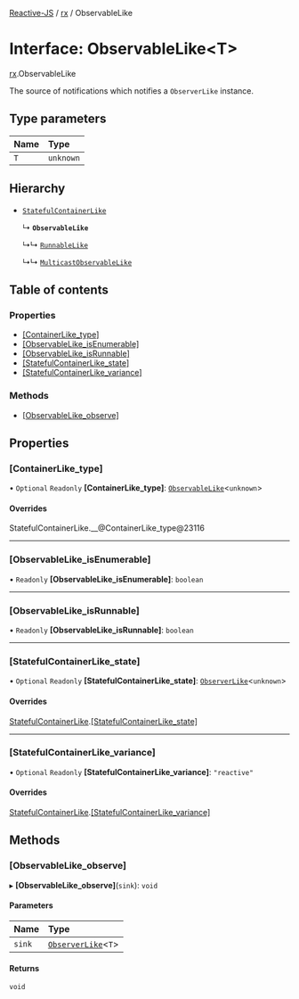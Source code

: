 [Reactive-JS](../README.md) / [rx](../modules/rx.md) / ObservableLike

# Interface: ObservableLike<T\>

[rx](../modules/rx.md).ObservableLike

The source of notifications which notifies a `ObserverLike` instance.

## Type parameters

| Name | Type |
| :------ | :------ |
| `T` | `unknown` |

## Hierarchy

- [`StatefulContainerLike`](containers.StatefulContainerLike.md)

  ↳ **`ObservableLike`**

  ↳↳ [`RunnableLike`](rx.RunnableLike.md)

  ↳↳ [`MulticastObservableLike`](rx.MulticastObservableLike.md)

## Table of contents

### Properties

- [[ContainerLike\_type]](rx.ObservableLike.md#[containerlike_type])
- [[ObservableLike\_isEnumerable]](rx.ObservableLike.md#[observablelike_isenumerable])
- [[ObservableLike\_isRunnable]](rx.ObservableLike.md#[observablelike_isrunnable])
- [[StatefulContainerLike\_state]](rx.ObservableLike.md#[statefulcontainerlike_state])
- [[StatefulContainerLike\_variance]](rx.ObservableLike.md#[statefulcontainerlike_variance])

### Methods

- [[ObservableLike\_observe]](rx.ObservableLike.md#[observablelike_observe])

## Properties

### [ContainerLike\_type]

• `Optional` `Readonly` **[ContainerLike\_type]**: [`ObservableLike`](rx.ObservableLike.md)<`unknown`\>

#### Overrides

StatefulContainerLike.\_\_@ContainerLike\_type@23116

___

### [ObservableLike\_isEnumerable]

• `Readonly` **[ObservableLike\_isEnumerable]**: `boolean`

___

### [ObservableLike\_isRunnable]

• `Readonly` **[ObservableLike\_isRunnable]**: `boolean`

___

### [StatefulContainerLike\_state]

• `Optional` `Readonly` **[StatefulContainerLike\_state]**: [`ObserverLike`](rx.ObserverLike.md)<`unknown`\>

#### Overrides

[StatefulContainerLike](containers.StatefulContainerLike.md).[[StatefulContainerLike_state]](containers.StatefulContainerLike.md#[statefulcontainerlike_state])

___

### [StatefulContainerLike\_variance]

• `Optional` `Readonly` **[StatefulContainerLike\_variance]**: ``"reactive"``

#### Overrides

[StatefulContainerLike](containers.StatefulContainerLike.md).[[StatefulContainerLike_variance]](containers.StatefulContainerLike.md#[statefulcontainerlike_variance])

## Methods

### [ObservableLike\_observe]

▸ **[ObservableLike_observe]**(`sink`): `void`

#### Parameters

| Name | Type |
| :------ | :------ |
| `sink` | [`ObserverLike`](rx.ObserverLike.md)<`T`\> |

#### Returns

`void`
